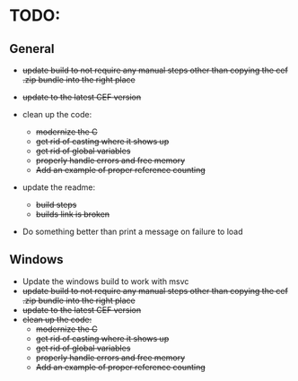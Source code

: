 # TODO:

## General
 - ~~update build to not require any manual steps other than
   copying the cef .zip bundle into the right place~~
 - ~~update to the latest CEF version~~
 - clean up the code:
    - ~~modernize the C~~
    - ~~get rid of casting where it shows up~~
    - ~~get rid of global variables~~
    - ~~properly handle errors and free memory~~
    - ~~Add an example of proper reference counting~~
 - update the readme:
    - ~~build steps~~
    - ~~builds link is broken~~

 - Do something better than print a message on failure to load

## Windows
 - Update the windows build to work with msvc
 - ~~update build to not require any manual steps other than
   copying the cef .zip bundle into the right place~~
 - ~~update to the latest CEF version~~
 - ~~clean up the code:~~
    - ~~modernize the C~~
    - ~~get rid of casting where it shows up~~
    - ~~get rid of global variables~~
    - ~~properly handle errors and free memory~~
    - ~~Add an example of proper reference counting~~


